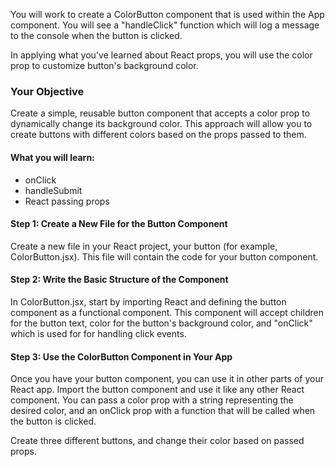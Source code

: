 You will work to create a ColorButton component that is used within the App component. You will see a "handleClick" function which will log a message to the console when the button is clicked.

In applying what you've learned about React props, you will use the color prop to customize button's background color.

### Your Objective
Create a simple, reusable button component that accepts a color prop to dynamically change its background color. This approach will allow you to create buttons with different colors based on the props passed to them.

#### What you will learn: 
- onClick
- handleSubmit
- React passing props

#### Step 1: Create a New File for the Button Component
Create a new file in your React project, your button (for example, ColorButton.jsx). This file will contain the code for your button component.

#### Step 2: Write the Basic Structure of the Component
In ColorButton.jsx, start by importing React and defining the button component as a functional component. This component will accept children for the button text, color for the button's background color, and "onClick" which is used for for handling click events.

#### Step 3: Use the ColorButton Component in Your App
Once you have your button component, you can use it in other parts of your React app. Import the button component and use it like any other React component. You can pass a color prop with a string representing the desired color, and an onClick prop with a function that will be called when the button is clicked.

Create three different buttons, and change their color based on passed props.